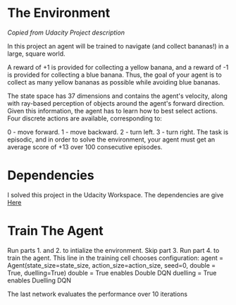 # The Environment
*Copied from Udacity Project description*

In this project an agent will be trained to navigate (and collect bananas!) in a large, square world.


A reward of +1 is provided for collecting a yellow banana, and a reward of -1 is provided for collecting a blue banana. Thus, the goal of your agent is to collect as many yellow bananas as possible while avoiding blue bananas.

The state space has 37 dimensions and contains the agent's velocity, along with ray-based perception of objects around the agent's forward direction. Given this information, the agent has to learn how to best select actions. Four discrete actions are available, corresponding to:

0 - move forward.
1 - move backward.
2 - turn left.
3 - turn right.
The task is episodic, and in order to solve the environment, your agent must get an average score of +13 over 100 consecutive episodes.

# Dependencies
I solved this project in the Udacity Workspace. The dependencies are give [Here](https://github.com/udacity/deep-reinforcement-learning#dependencies)

# Train The Agent
Run parts 1. and 2. to intialize the environment. Skip part 3. Run part 4. to train the agent.
This line in the training cell chooses configuration:
agent = Agent(state_size=state_size, action_size=action_size, seed=0, double = True, duelling=True)
double = True enables Double DQN
duelling = True enables Duelling DQN

The last network evaluates the performance over 10 iterations
